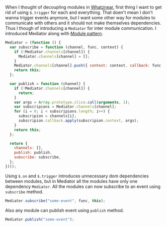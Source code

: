 <!--


---
 "JavaScript: Mediator pattern"
excerpt: "JavaScript: Mediator pattern"
date: 2014-11-29 00:00:00 IST
updated: 2014-11-29 00:00:00 IST
categories: javascript, patterns
---

-->
<!DOCTYPE html>
<html>

<head>
  <title>basic-git-workflow</title>
  <meta charset="utf-8">
  <meta name="viewport" content="width=device-width, initial-scale=1.0">


  <link rel="stylesheet" href="./css/bootstrap.css">
  <link rel="stylesheet" href="./css/bootstrap.grid.css">
  <link rel="stylesheet" href="./css/bootstrap.min.css">
  <link rel="stylesheet" href="./css/bootstrap-reboot.min.css">
  <link rel="stylesheet" href="./css/bootstrap.css.map">
  <link rel="stylesheet" href="./css/blog-home.css">
  <link rel="stylesheet" href="./css/prism.css">
  <script async defer src="./css/prism.js"></script>
</head>
<!--------------------------------------------------------------------------------------------------->
<!--------------------------------------------------------------------------------------------------->
<!--------------------------------------------------------------------------------------------------->
<!--------------------------------------------------------------------------------------------------->
<!--------------------------------------------------------------------------------------------------->




<body>

When I thought of decoupling modules in [Whatznear](http://whatznear.com), first thing I want to get rid of using `$.trigger` for each and everything. That doen't mean I don't wanna trigger events anymore, but I want some other way for modules to communicate with others and it should not make themselves dependencies. Thus I though of introducing a `Mediator` for inter module communication. I introduced Mediator along with [Module pattern](/2014/11/javascript-extending-module.html).

```js
Mediator = (function () {
  var subscribe = function (channel, func, context) {
    if (!Mediator.channels[channel]) {
      Mediator.channels[channel] = [];
    }
    Mediator.channels[channel].push({ context: context, callback: func });
    return this;
  };

  var publish = function (channel) {
    if (!Mediator.channels[channel]) {
      return;
    }
    var args = Array.prototype.slice.call(arguments, 1);
    var subscripions = Mediator.channels[channel];
    for (i = 0; i < subscripions.length; i++) {
      subscripion = channels[i];
      subscripion.callback.apply(subscripion.context, args);
    }
    return this;
  };

  return {
    channels: [],
    publish: publish,
    subscribe: subscribe,
  };
})();
```

Using `$.on` and `$.trigger` introduces unnecessary dom dependencies between modules, but in Mediator all the modules have only one dependency `Mediator`. All the modules can now subscribe to an event using `subscribe` method.

```js
Mediator.subscribe("some-event", func, this);
```

Also any module can publish event using `publish` method.

```js
Mediator.publish("some-event");
```
